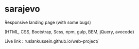 # sarajevo
Responsive landing page (with some bugs)

(HTML, CSS, Bootstrap, Scss, npm, gulp, BEM, jQuery, avocode)

Live link : ruslankussein.github.io/web-project/
